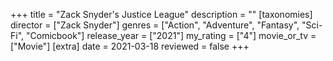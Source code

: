 +++
title = "Zack Snyder's Justice League"
description = ""
[taxonomies]
director = ["Zack Snyder"] 
genres = ["Action", "Adventure", "Fantasy", "Sci-Fi", "Comicbook"]
release_year = ["2021"]
my_rating = ["4"]
movie_or_tv = ["Movie"]
[extra]
date = 2021-03-18
reviewed = false
+++
